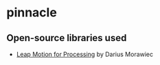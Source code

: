 # pinnacle

## Open-source libraries used
- [Leap Motion for Processing](https://github.com/nok/leap-motion-processing) by Darius Morawiec
